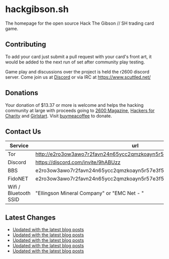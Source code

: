 # hackgibson.sh
The homepage for the open source Hack The Gibson // SH trading card game.


## Contributing

To add your card just submit a pull request with your card's front art, it would be added to the next run of set after community play testing.

Game play and discussions over the project is held the r2600 discord server. Come join us at [Discord](https://discord.com/invite/9hABUzz) or via IRC at https://www.scuttled.net/


## Donations

Your donation of $13.37 or more is welcome and helps the hacking community at large with proceeds going to [2600 Magazine](https://2600.com/), [Hackers for Charity](https://hackersforcharity.org) and [Girlstart](https://girlstart.org).  Visit [buymeacoffee](https://www.buymeacoffee.com/hackgibson.sh) to donate.


## Contact Us

Service | url
-|-
Tor | http://e2ro3ow3awo7r2favn24n65ycc2qmzkoayn5r57e3f56nvjwdcgg32ad.onion
Discord | https://discord.com/invite/9hABUzz
BBS | e2ro3ow3awo7r2favn24n65ycc2qmzkoayn5r57e3f56nvjwdcgg32ad.onion:23
FidoNET | e2ro3ow3awo7r2favn24n65ycc2qmzkoayn5r57e3f56nvjwdcgg32ad.onion:24554
Wifi / Bluetooth SSID | "Ellingson Mineral Company" or "EMC Net - <fidonet address>"

## Latest Changes
<!-- BLOG-POST-LIST:START -->
- [Updated with the latest blog posts](https://github.com/DFW2600/hackgibson.sh/commit/a1c96f8017ca337d8d0e4878a9a3f50d6399133e)
- [Updated with the latest blog posts](https://github.com/DFW2600/hackgibson.sh/commit/2d16bca572e39b7179db1ae98af659bd6f8d466f)
- [Updated with the latest blog posts](https://github.com/DFW2600/hackgibson.sh/commit/6b4680e57de824cb268f3de5e22e93556dd67c4f)
- [Updated with the latest blog posts](https://github.com/DFW2600/hackgibson.sh/commit/106cccb1c67e1a819b45a649d41eedfb257febc8)
- [Updated with the latest blog posts](https://github.com/DFW2600/hackgibson.sh/commit/312eb9167fa917297008d47bbf035d14e2c28123)
<!-- BLOG-POST-LIST:END -->
